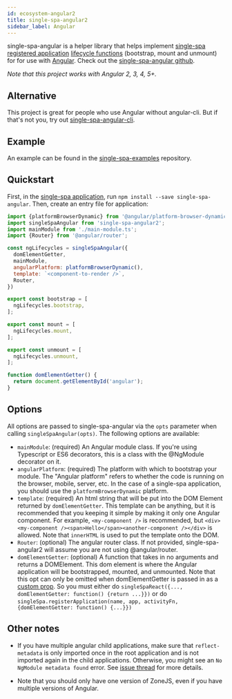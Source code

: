 ```yaml
---
id: ecosystem-angular2
title: single-spa-angular2
sidebar_label: Angular
---
```


single-spa-angular is a helper library that helps implement [single-spa registered application](single-spa-config.md#registering-applications) [lifecycle functions](building-applications.md#) (bootstrap, mount and unmount) for for use with [Angular](https://angular.io/). Check out the [single-spa-angular github](https://github.com/CanopyTax/single-spa-angular).

*Note that this project works with Angular 2, 3, 4, 5+.*

## Alternative

This project is great for people who use Angular without angular-cli. But if that's not you, try out [single-spa-angular-cli](https://github.com/PlaceMe-SAS/single-spa-angular-cli).

## Example

An example can be found in the [single-spa-examples](https://github.com/CanopyTax/single-spa-examples/blob/master/src/angular2/angular2.app.js) repository.

## Quickstart

First, in the [single-spa application](https://github.com/CanopyTax/single-spa/blob/master/docs/applications.md#registered-applications), run `npm install --save single-spa-angular`. Then, create an entry file for application:

```js
import {platformBrowserDynamic} from '@angular/platform-browser-dynamic';
import singleSpaAngular from 'single-spa-angular2';
import mainModule from './main-module.ts';
import {Router} from '@angular/router';

const ngLifecycles = singleSpaAngular({
  domElementGetter,
  mainModule,
  angularPlatform: platformBrowserDynamic(),
  template: `<component-to-render />`,
  Router,
})

export const bootstrap = [
  ngLifecycles.bootstrap,
];

export const mount = [
  ngLifecycles.mount,
];

export const unmount = [
  ngLifecycles.unmount,
];

function domElementGetter() {
  return document.getElementById('angular');
}
```

## Options

All options are passed to single-spa-angular via the `opts` parameter when calling `singleSpaAngular(opts)`. The following options are available:

- `mainModule`: (required) An Angular module class. If you're using Typescript or ES6 decorators, this is a class with the @NgModule decorator on it.
- `angularPlatform`: (required) The platform with which to bootstrap your module. The "Angular platform" refers to whether the code is running on the browser, mobile, server, etc. In the case of a single-spa application, you should use the `platformBrowserDynamic` platform.
- `template`: (required) An html string that will be put into the DOM Element returned by `domElementGetter`. This template can be anything, but it is recommended that you keeping it simple by making it only one Angular component. For example, `<my-component />` is recommended, but `<div><my-component /><span>Hello</span><another-component /></div>` is allowed. Note that `innerHTML` is used to put the template onto the DOM.
- `Router`: (optional) The angular router class. If not provided, single-spa-angular2 will assume you are not using @angular/router.
- `domElementGetter`: (optional) A function that takes in no arguments and returns a DOMElement. This dom element is where the Angular application will be bootstrapped, mounted, and unmounted.
    Note that this opt can only be omitted when domElementGetter is passed in as a [custom prop](https://github.com/CanopyTax/single-spa/blob/master/docs/applications.md#custom-props). So you must either
    do `singleSpaReact({..., domElementGetter: function() {return ...}})` or do `singleSpa.registerApplication(name, app, activityFn, {domElementGetter: function() {...}})`

## Other notes

- If you have multiple angular child applications, make sure that `reflect-metadata` is only imported once in the root application and is not imported again in the child applications. Otherwise, you might see an `No NgModule metadata found` error. See [issue thread](https://github.com/CanopyTax/single-spa-angular/issues/2#issuecomment-347864894) for more details.

- Note that you should only have one version of ZoneJS, even if you have multiple versions of Angular.